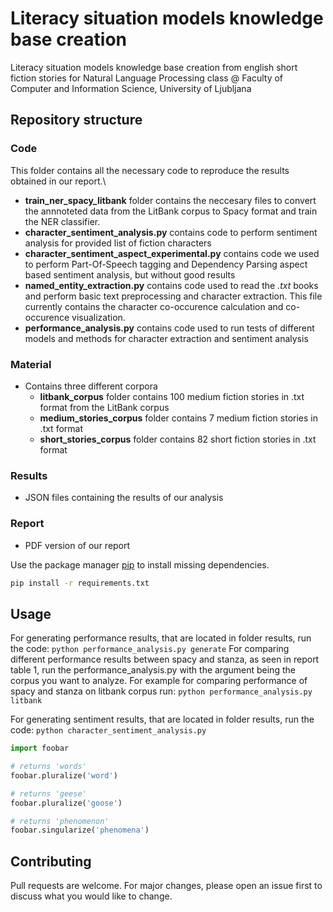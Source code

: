# Literacy situation models knowledge base creation

Literacy situation models knowledge base creation from english short fiction stories for Natural Language Processing class @ Faculty of Computer and Information Science, University of Ljubljana

## Repository structure

### Code

This folder contains all the necessary code to reproduce the results obtained in our report.\

- **train_ner_spacy_litbank** folder contains the neccesary files to convert the annnoteted data from the LitBank corpus to Spacy format and train the NER classifier.
- **character_sentiment_analysis.py** contains code to perform sentiment analysis for provided list of fiction characters
- **character_sentiment_aspect_experimental.py** contains code we used to perform Part-Of-Speech tagging and Dependency Parsing aspect based sentiment analysis, but without good results
- **named_entity_extraction.py** contains code used to read the _.txt_ books and perform basic text preprocessing and character extraction. This file currently contains the character co-occurence calculation and co-occurence visualization.
- **performance_analysis.py** contains code used to run tests of different models and methods for character extraction and sentiment analysis

### Material

- Contains three different corpora
  - **litbank_corpus** folder contains 100 medium fiction stories in .txt format from the LitBank corpus
  - **medium_stories_corpus** folder contains 7 medium fiction stories in .txt format
  - **short_stories_corpus** folder contains 82 short fiction stories in .txt format

### Results

- JSON files containing the results of our analysis

### Report

- PDF version of our report

Use the package manager [pip](https://pip.pypa.io/en/stable/) to install missing dependencies.

```bash
pip install -r requirements.txt
```

## Usage

For generating performance results, that are located in folder results, run the code:
`python performance_analysis.py generate`
For comparing different performance results between spacy and stanza, as seen in report table 1, run the performance_analysis.py with the argument being the corpus you want to analyze. For example for comparing performance of spacy and stanza on litbank corpus run:
`python performance_analysis.py litbank`

For generating sentiment results, that are located in folder results, run the code:
`python character_sentiment_analysis.py`

```python
import foobar

# returns 'words'
foobar.pluralize('word')

# returns 'geese'
foobar.pluralize('goose')

# returns 'phenomenon'
foobar.singularize('phenomena')
```

## Contributing

Pull requests are welcome. For major changes, please open an issue first to discuss what you would like to change.

